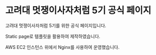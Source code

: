 # 고려대 멋쟁이사자처럼 5기 공식 페이지

고려대 멋쟁이사자처럼 5기를 위한 공식 페이지입니다.

Static page로 템플릿을 활용하여 제작하였습니다.

AWS EC2 인스턴스 위에서 Nginx를 사용하여 운영했습니다.
